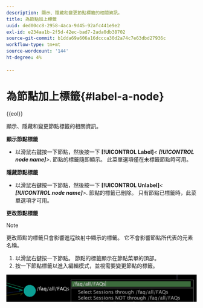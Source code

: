 ```yaml
---
description: 顯示、隱藏和變更節點標籤的相關資訊。
title: 為節點加上標籤
uuid: ded00cc8-2958-4aca-9d45-92afc441e9e2
exl-id: e234aa1b-2f5d-42ec-bad7-2ada0db38702
source-git-commit: b1dda69a606a16dccca30d2a74c7e63dbd27936c
workflow-type: tm+mt
source-wordcount: '144'
ht-degree: 4%

---
```


# 為節點加上標籤{#label-a-node}

{{eol}}

顯示、隱藏和變更節點標籤的相關資訊。

**顯示節點標籤**

* 以滑鼠右鍵按一下節點，然後按一下 **[!UICONTROL Label]***&lt; **[!UICONTROL node name]**>*. 節點的標籤隨即顯示。 此菜單選項僅在未標籤節點時可用。

**隱藏節點標籤**

* 以滑鼠右鍵按一下節點，然後按一下 **[!UICONTROL Unlabel]***&lt; **[!UICONTROL node name]**>*. 節點的標籤已刪除。 只有節點已標籤時，此菜單選項才可用。

**更改節點標籤**

>[!NOTE]
>
>更改節點的標籤只會影響進程映射中顯示的標籤。 它不會影響節點所代表的元素名稱。

1. 以滑鼠右鍵按一下節點。 節點的標籤顯示在節點菜單的頂部。
1. 按一下節點標籤以進入編輯模式，並視需要變更節點的標籤。

![](assets/mnu_2DProcessMap_label.png)
